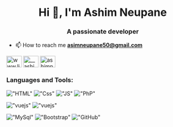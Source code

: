 <h1 align="center">Hi 👋, I'm Ashim Neupane</h1>
<h3 align="center">A passionate developer</h3>

- 📫 How to reach me **asimneupane50@gmail.com**

<p align="left">
<a href="https://www.linkedin.com/in/epnmihsa/" target="blank"><img align="center" src="https://cdn.jsdelivr.net/npm/simple-icons@3.0.1/icons/linkedin.svg" alt="www.linkedin.com/in/epnmihsa" height="30" width="40" /></a>
<a href="https://instagram.com/__ashimnpe__" target="blank"><img align="center" src="https://cdn.jsdelivr.net/npm/simple-icons@3.0.1/icons/instagram.svg" alt="__ashimnpe__" height="30" width="40" /></a>
  <a href="https://www.facebook.com/profile.php?id=100077346519658" target="blank"><img align="center" src="https://cdn.jsdelivr.net/npm/simple-icons@3.0.1/icons/facebook.svg" alt="ashimnpe" height="30" width="40" /></a>
</p>

<h3 align="left">Languages and Tools:</h3>


!["HTML"](https://img.shields.io/badge/HTML5-E34F26?style=for-the-badge&logo=html5&logoColor=white)
!["Css"](https://img.shields.io/badge/CSS3-1572B6?style=for-the-badge&logo=css3&logoColor=white)
!["JS"](https://img.shields.io/badge/JavaScript-F7DF1E?style=for-the-badge&logo=javascript&logoColor=black)
!["PhP"](https://img.shields.io/badge/PHP-777BB4?style=for-the-badge&logo=php&logoColor=white)

!["vuejs"](https://img.shields.io/badge/Vue.js-ffffff?style=for-the-badge&logo=vue.js&logoColor=41b883)
!["vuejs"](https://img.shields.io/badge/laravel-ffffff?style=for-the-badge&logo=laravel&logoColor=41b883)

!["MySql"](https://img.shields.io/badge/MySQL-00000F?style=for-the-badge&logo=mysql&logoColor=white)
!["Bootstrap"](https://img.shields.io/badge/Bootstrap-563D7C?style=for-the-badge&logo=bootstrap&logoColor=white)
!["GitHub"](https://img.shields.io/badge/GitHub-100000?style=for-the-badge&logo=github&logoColor=white)


